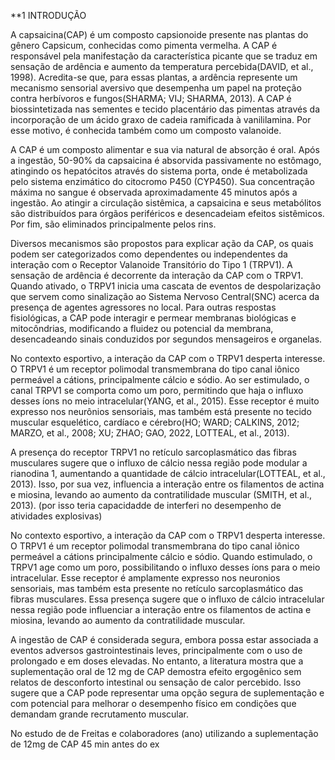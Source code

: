 **1 INTRODUÇÃO 

A capsaicina(CAP) é um composto capsionoide presente nas plantas do gênero Capsicum, conhecidas como pimenta vermelha. A CAP é responsável pela manifestação da característica picante que se traduz em sensação de ardência e aumento da temperatura percebida(DAVID, et al., 1998). Acredita-se que, para essas plantas, a ardência represente um mecanismo sensorial aversivo que desempenha um papel na proteção contra herbívoros e fungos(SHARMA; VIJ; SHARMA, 2013). A CAP é biossintetizada nas sementes e tecido placentário das pimentas através  da incorporação de um ácido graxo de cadeia ramificada à vanililamina. Por esse motivo, é conhecida também como um composto valanoide.

A CAP é um composto alimentar e sua via natural de absorção é oral. Após a ingestão, 50-90% da capsaicina é absorvida passivamente no estômago, atingindo os hepatócitos através do sistema porta, onde é metabolizada pelo sistema enzimático do citocromo P450 (CYP450).  Sua concentração máxima no sangue é observada aproximadamente 45 minutos após a ingestão. Ao atingir a circulação sistêmica, a capsaicina e seus metabólitos são distribuídos para órgãos periféricos e desencadeiam efeitos sistêmicos. Por fim, são eliminados principalmente pelos rins.

Diversos mecanismos são propostos para explicar ação da CAP, os quais podem ser categorizados como dependentes ou independentes da interação com o Receptor Valanoide Transitório do Tipo 1 (TRPV1). A sensação de ardência é decorrente da interação da CAP com o TRPV1. Quando ativado, o TRPV1 inicia uma cascata de eventos de despolarização que servem como sinalização ao Sistema Nervoso Central(SNC) acerca da presença de agentes agressores no local. Para outras respostas fisiológicas, a CAP pode interagir e permear membranas biológicas e mitocôndrias, modificando a fluidez ou potencial da membrana, desencadeando sinais conduzidos por segundos mensageiros e organelas.  

No contexto esportivo, a interação da CAP com o TRPV1 desperta interesse. O TRPV1 é um receptor polimodal transmembrana do tipo canal iônico permeável a cátions, principalmente cálcio e sódio. Ao ser estimulado, o canal TRPV1 se comporta como um poro, permitindo que haja o influxo desses íons no meio intracelular(YANG, et al., 2015). Esse receptor é muito expresso nos neurônios sensoriais, mas também está presente no tecido muscular esquelético, cardíaco e cérebro(HO; WARD; CALKINS, 2012; MARZO, et al., 2008; XU; ZHAO; GAO, 2022, LOTTEAL, et al., 2013). 

A presença do receptor TRPV1 no retículo sarcoplasmático das fibras musculares sugere que o influxo de cálcio nessa região pode modular a rianodina 1, aumentando a quantidade de cálcio intracelular(LOTTEAL, et al., 2013). Isso, por sua vez, influencia a interação entre os filamentos de actina e miosina, levando ao aumento da contratilidade muscular (SMITH, et al., 2013). (por isso teria capacidadde de interferi no desempenho de atividades explosivas)

No contexto esportivo, a interação da CAP com o TRPV1 desperta interesse. O TRPV1 é um receptor polimodal transmembrana do tipo canal iônico permeável a cátions principalmente cálcio e sódio. Quando estimulado, o TRPV1 age como um poro, possibilitando o influxo desses íons para o meio intracelular. Esse receptor é amplamente expresso nos neuronios sensoriais, mas também esta presente no retículo sarcoplasmático das fibras musculares. Essa presença sugere que o influxo de cálcio intracelular nessa região pode influenciar a interação entre os filamentos de actina e miosina, levando ao aumento da contratilidade muscular.

A ingestão de CAP é considerada segura, embora possa estar associada a eventos adversos gastrointestinais leves, principalmente com o uso de prolongado e em doses elevadas. No entanto, a literatura mostra que a suplementação oral de 12 mg de CAP demostra efeito ergogênico sem relatos de desconforto intestinal ou sensação de calor percebido. Isso sugere que a CAP pode representar uma opção segura de suplementação e com potencial para melhorar o desempenho físico em condições que demandam grande recrutamento muscular.

No estudo de de Freitas e colaboradores (ano) utilizando a suplementação de 12mg de CAP 45 min antes do ex

